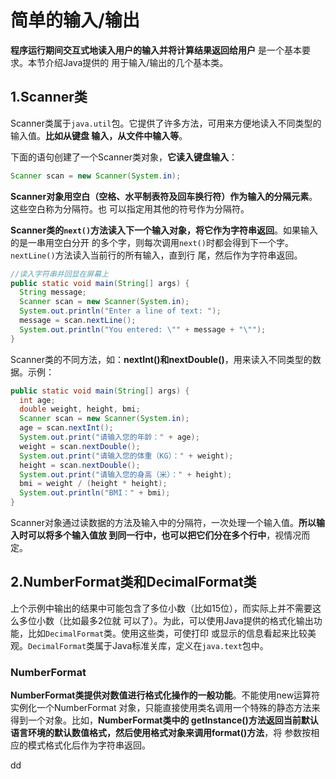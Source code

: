 简单的输入/输出
================================================================================
**程序运行期间交互式地读入用户的输入并将计算结果返回给用户** 是一个基本要求。本节介绍Java提供的
用于输入/输出的几个基本类。

## 1.Scanner类
Scanner类属于`java.util`包。它提供了许多方法，可用来方便地读入不同类型的输入值。**比如从键盘
输入，从文件中输入等**。

下面的语句创建了一个Scanner类对象，**它读入键盘输入**：
```java
Scanner scan = new Scanner(System.in);
```
**Scanner对象用空白（空格、水平制表符及回车换行符）作为输入的分隔元素**。这些空白称为分隔符。也
可以指定用其他的符号作为分隔符。

**Scanner类的`next()`方法读入下一个输入对象，将它作为字符串返回**。如果输入的是一串用空白分开
的多个字，则每次调用`next()`时都会得到下一个字。`nextLine()`方法读入当前行的所有输入，直到行
尾，然后作为字符串返回。
```java
//读入字符串并回显在屏幕上
public static void main(String[] args) {
  String message;
  Scanner scan = new Scanner(System.in);
  System.out.println("Enter a line of text: ");
  message = scan.nextLine();
  System.out.println("You entered: \"" + message + "\"");
}
```
Scanner类的不同方法，如：**nextInt()和nextDouble()**，用来读入不同类型的数据。示例：
```java
public static void main(String[] args) {
  int age;
  double weight, height, bmi;
  Scanner scan = new Scanner(System.in);
  age = scan.nextInt();
  System.out.print("请输入您的年龄：" + age);
  weight = scan.nextDouble();
  System.out.print("请输入您的体重（KG）：" + weight);
  height = scan.nextDouble();
  System.out.print("请输入您的身高（米）：" + height);
  bmi = weight / (height * height);
  System.out.println("BMI：" + bmi);
}
```
Scanner对象通过读数据的方法及输入中的分隔符，一次处理一个输入值。**所以输入时可以将多个输入值放
到同一行中，也可以把它们分在多个行中**，视情况而定。

## 2.NumberFormat类和DecimalFormat类
上个示例中输出的结果中可能包含了多位小数（比如15位），而实际上并不需要这么多位小数（比如最多2位就
可以了）。为此，可以使用Java提供的格式化输出功能，比如`DecimalFormat`类。使用这些类，可使打印
或显示的信息看起来比较美观。`DecimalFormat`类属于Java标准关库，定义在`java.text`包中。

### NumberFormat
**NumberFormat类提供对数值进行格式化操作的一般功能**。不能使用new运算符实例化一个NumberFormat
对象，只能直接使用类名调用一个特殊的静态方法来得到一个对象。比如，**NumberFormat类中的
getInstance()方法返回当前默认语言环境的默认数值格式，然后使用格式对象来调用format()方法**，将
参数按相应的模式格式化后作为字符串返回。







































dd
